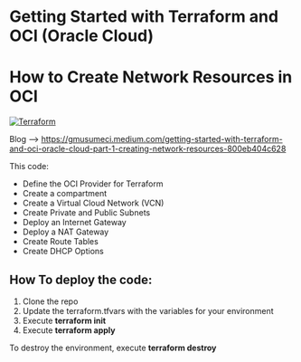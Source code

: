 # Getting Started with Terraform and OCI (Oracle Cloud)
# How to Create Network Resources in OCI
[![Terraform](https://img.shields.io/badge/terraform-v1.3+-blue.svg)](https://www.terraform.io/downloads.html)

Blog --> https://gmusumeci.medium.com/getting-started-with-terraform-and-oci-oracle-cloud-part-1-creating-network-resources-800eb404c628

This code:

* Define the OCI Provider for Terraform
* Create a compartment
* Create a Virtual Cloud Network (VCN)
* Create Private and Public Subnets
* Deploy an Internet Gateway
* Deploy a NAT Gateway
* Create Route Tables
* Create DHCP Options

## How To deploy the code:

1. Clone the repo
2. Update the terraform.tfvars with the variables for your environment
3. Execute **terraform init**
4. Execute **terraform apply**

To destroy the environment, execute **terraform destroy**
